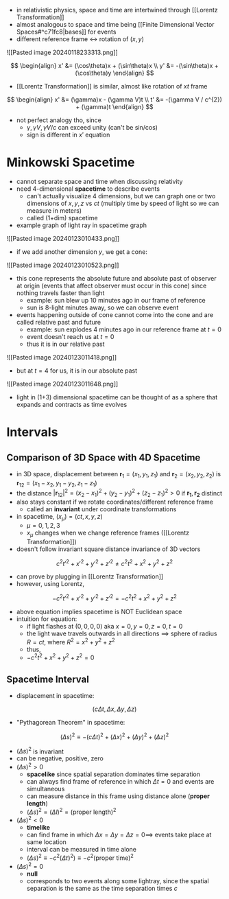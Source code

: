 - in relativistic physics, space and time are intertwined through [[Lorentz Transformation]]
- almost analogous to space and time being [[Finite Dimensional Vector Spaces#^c71fc8|bases]] for events
- different reference frame $\leftrightarrow$ rotation of $(x,y)$

![[Pasted image 20240118233313.png]]

$$
\begin{align}
x' &= (\cos\theta)x + (\sin\theta)x \\
y' &= -(\sin\theta)x + (\cos\theta)y
\end{align}
$$

- [[Lorentz Transformation]] is similar, almost like rotation of $xt$ frame

$$
\begin{align}
x' &= (\gamma)x - (\gamma V)t \\
t' &= -(\gamma V / c^{2}) + (\gamma)t
\end{align}
$$

- not perfect analogy tho, since
	- $\gamma,\gamma V,\gamma V / c$ can exceed unity (can't be sin/cos)
	- sign is different in $x'$ equation

# Minkowski Spacetime

- cannot separate space and time when discussing relativity
- need 4-dimensional **spacetime** to describe events
	- can't actually visualize 4 dimensions, but we can graph one or two dimensions of $x,y,z$ vs $ct$ (multiply time by speed of light so we can measure in meters)
	- called (1+dim) spacetime
- example graph of light ray in spacetime graph

![[Pasted image 20240123010433.png]]

- if we add another dimension $y$, we get a cone:

![[Pasted image 20240123010523.png]]

- this cone represents the absolute future and absolute past of observer at origin (events that affect observer must occur in this cone) since nothing travels faster than light
	- example: sun blew up 10 minutes ago in our frame of reference
	- sun is 8-light minutes away, so we can observe event
- events happening outside of cone cannot come into the cone and are called relative past and future
	- example: sun explodes 4 minutes ago in our reference frame at $t=0$
	- event doesn't reach us at $t=0$
	- thus it is in our relative past

![[Pasted image 20240123011418.png]]

- but at $t=4$ for us, it is in our absolute past

![[Pasted image 20240123011648.png]]

- light in (1+3) dimensional spacetime can be thought of as a sphere that expands and contracts as time evolves

# Intervals

## Comparison of 3D Space with 4D Spacetime

- in 3D space, displacement between $\mathbf{r}_{1}=(x_{1},y_{1},z_{1})$ and $\mathbf{r}_{2}=(x_{2},y_{2},z_{2})$ is $\mathbf{r}_{12}=(x_{1}-x_{2},y_{1}-y_{2},z_{1}-z_{1})$
- the distance $|\mathbf{r}_{12}|^{2}=(x_{2}-x_{1})^{2}+(y_{2}-y_{1})^{2}+(z_2-z_{1})^{2}>0$ if $\mathbf{r_{1}}, \mathbf{r_{2}}$ distinct
- also stays constant if we rotate coordinates/different reference frame
	- called an **invariant** under coordinate transformations
- in spacetime, $(x_{\mu})=(ct,x,y,z)$
	- $\mu=0,1,2,3$
	- $x_{\mu}$ changes when we change reference frames ([[Lorentz Transformation]])
- doesn't follow invariant square distance invariance of 3D vectors

$$
c^{2}t'^{2}+x'^{2}+y'^{2}+z'^{2}\neq c^{2}t^{2}+x^{2}+y^{2}+z^{2}
$$

- can prove by plugging in [[Lorentz Transformation]]
- however, using Lorentz,

$$
-c^{2}t'^{2}+x'^{2}+y'^{2}+z'^{2} = -c^{2}t^{2}+x^{2}+y^{2}+z^{2}
$$

- above equation implies spacetime is NOT Euclidean space
- intuition for equation: 
	- if light flashes at $(0,0,0,0)$ aka $x=0,y=0,z=0,t=0$
	- the light wave travels outwards in all directions $\implies$ sphere of radius $R=ct$, where $R^{2}=x^{2}+y^{2}+z^{2}$
	- thus,
	- $-c^{2}t^{2}+x^{2}+y^{2}+z^{2}=0$

## Spacetime Interval

- displacement in spacetime:

$$
(c\Delta t,\Delta x,\Delta y,\Delta z)
$$

- "Pythagorean Theorem" in spacetime:

$$
(\Delta s)^{2} \equiv -(c\Delta t)^{2} + (\Delta x)^{2} + (\Delta y)^{2} + (\Delta z)^{2}
$$

- $(\Delta s)^{2}$ is invariant
- can be negative, positive, zero
- $(\Delta s)^{2}>0$
	- **spacelike** since spatial separation dominates time separation
	- can always find frame of reference in which $\Delta t=0$ and events are simultaneous
	- can measure distance in this frame using distance alone (**proper length**)
	- $(\Delta s)^{2}=(\Delta l)^{2}=(\text{proper length})^{2}$
- $(\Delta s)^{2}<0$
	- **timelike**
	- can find frame in which $\Delta x=\Delta y=\Delta z=0 \implies$ events take place at same location
	- interval can be measured in time alone
	- $(\Delta s)^{2}\equiv -c^{2}(\Delta \tau)^{2})\equiv-c^{2}(\text{proper time})^{2}$
- $(\Delta s)^{2}=0$
	- **null**
	- corresponds to two events along some lightray, since the spatial separation is the same as the time separation times $c$